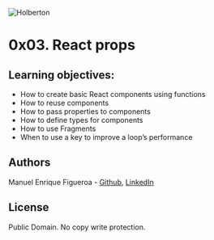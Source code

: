 ![Holberton](https://www.trinityventures.com/uploads/images/portfolio/_270xAUTO_crop_center-center/Holberton-3.png)
# 0x03. React props

## Learning objectives:


* How to create basic React components using functions
* How to reuse components
* How to pass properties to components
* How to define types for components
* How to use Fragments
* When to use a key to improve a loop’s performance


## Authors
Manuel Enrique Figueroa - [Github](https://github.com/FicusCarica308), [LinkedIn](https://www.linkedin.com/in/manuel-figueroa-292216215)

## License
Public Domain. No copy write protection.
